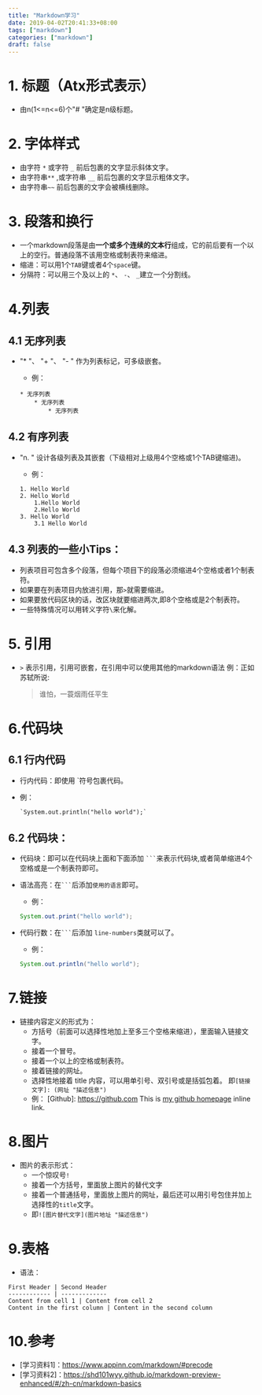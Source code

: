 ```yaml
---
title: "Markdown学习"
date: 2019-04-02T20:41:33+08:00
tags: ["markdown"]
categories: ["markdown"]
draft: false
---
```


# 1. 标题（Atx形式表示）

* 由n(1<=n<=6)个"# "确定是n级标题。 

# 2. 字体样式

* 由字符 `*` 或字符 `_` 前后包裹的文字显示斜体文字。
* 由字符串`**` ,或字符串 `__` 前后包裹的文字显示粗体文字。
* 由字符串` ~~ ` 前后包裹的文字会被横线删除。

# 3. 段落和换行

* 一个markdown段落是由**一个或多个连续的文本行**组成，它的前后要有一个以上的空行。普通段落不该用空格或制表符来缩进。
* 缩进：可以用1个`TAB`键或者4个`space`键。
* 分隔符：可以用三个及以上的 `*`、 `-`、 `_`建立一个分割线。

4.列表
=============

4.1 无序列表
-------------

* "* "、 "+ "、 "- " 作为列表标记，可多级嵌套。

    * 例：

    ```
    * 无序列表
        * 无序列表
            * 无序列表
    ```

4.2 有序列表
-------------

* "n. " 设计各级列表及其嵌套（下级相对上级用4个空格或1个TAB键缩进)。
    * 例：

    ```
    1. Hello World
    2. Hello World
        1.Hello World
        2.Hello World
    3. Hello World
        3.1 Hello World
    ```

4.3 列表的一些小Tips：
---------------------

* 列表项目可包含多个段落，但每个项目下的段落必须缩进4个空格或者1个制表符。
* 如果要在列表项目内放进引用，那`>`就需要缩进。
* 如果要放代码区块的话，改区块就要缩进两次,即8个空格或是2个制表符。
* 一些特殊情况可以用转义字符`\`来化解。

# 5. 引用

* ` > ` 表示引用，引用可嵌套，在引用中可以使用其他的markdown语法
    例：正如苏轼所说:
    > 谁怕，一蓑烟雨任平生


6.代码块
==============

6.1 行内代码
--------------

* 行内代码：即使用 \`符号包裹代码。
* 例：

    ```
    `System.out.println("hello world");`
    ```

6.2 代码块：
-------------

* 代码块：即可以在代码块上面和下面添加 ` ``` `来表示代码块,或者简单缩进4个空格或是一个制表符即可。

* 语法高亮：在` ``` `后添加` 使用的语言 `即可。
    * 例：

    ```java 
    System.out.print("hello world");
    ```

* 代码行数：在` ``` `后添加 ` line-numbers `类就可以了。
    * 例：

    ```java {.line-numbers}
    System.out.println("hello world");
    ```

# 7.链接

* 链接内容定义的形式为：
    * 方括号（前面可以选择性地加上至多三个空格来缩进），里面输入链接文字。
    * 接着一个冒号。
    * 接着一个以上的空格或制表符。
    * 接着链接的网址。
    * 选择性地接着 title 内容，可以用单引号、双引号或是括弧包着。
    即``` [链接文字]: (网址 "描述信息") ```
    * 例：
    [Github]: https://github.com
    This is [my github homepage](https://github.com/commonyzb "github 主页") inline link.

# 8.图片

* 图片的表示形式：
    * 一个惊叹号`!`
    * 接着一个方括号，里面放上图片的替代文字
    * 接着一个普通括号，里面放上图片的网址，最后还可以用引号包住并加上选择性的`title`文字。
    * 即```![图片替代文字](图片地址 "描述信息")```

# 9.表格

* 语法：

```
First Header | Second Header
------------ | -------------
Content from cell 1 | Content from cell 2
Content in the first column | Content in the second column
```

# 10.参考

* [学习资料1]：https://www.appinn.com/markdown/#precode
* [学习资料2]：https://shd101wyy.github.io/markdown-preview-enhanced/#/zh-cn/markdown-basics